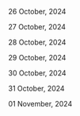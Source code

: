 26 October, 2024

27 October, 2024

28 October, 2024

29 October, 2024

30 October, 2024

31 October, 2024

01 November, 2024